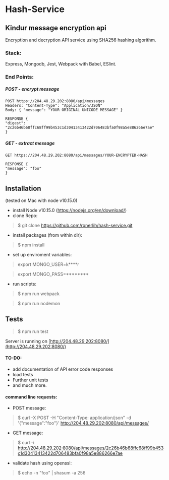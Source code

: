 # Hash-Service 
## Kindur message encryption api
Encryption and decryption API service using SHA256 hashing algorithm.

### Stack: 

Express, Mongodb, Jest, Webpack with Babel, ESlint.

### End Points:

##### POST - encrypt message

```
POST https://204.48.29.202:8080/api/messages
Headers: "Content-Type": "Application/JSON"
Body: { "message": "YOUR ORIGINAL UNICODE MESSAGE" } 

RESPONSE {
"digest": "2c26b46b68ffc68ff99b453c1d30413413422d706483bfa0f98a5e886266e7ae"
}
```

##### GET - extract message
```
GET https://204.48.29.202:8080/api/messages/YOUR-ENCRYPTED-HASH

RESPONSE {
"message": "foo"
}

```


## Installation
(tested on Mac with node v10.15.0)

* install Node v10.15.0 (https://nodejs.org/en/download/)
* clone Repo: 
> $ git clone https://github.com/ronerlih/hash-service.git
* install packages (from within dir):
> $ npm install

* set up enviroment variables:
> export MONGO_USER=k****r

> export MONGO_PASS=********

* run scripts:
> $ npm run webpack

> $ npm run nodemon

## Tests

> $ npm run test

Server is running on [http://204.48.29.202:8080/](http://204.48.29.202:8080/)

#### TO-DO: 
* add documentation of API error code responses
* load tests
* Further unit tests
* and much more.

#### command line requests:
* POST message:
> $ curl -X POST -H "Content-Type: application/json" -d '{"message":"foo"}' http://204.48.29.202:8080/api/messages/

* GET message:
> $ curl -i http://204.48.29.202:8080/api/messages/2c26b46b68ffc68ff99b453c1d30413413422d706483bfa0f98a5e886266e7ae 
* validate hash using openssl:
> $ echo -n "foo" | shasum -a 256
